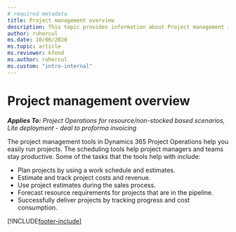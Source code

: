 ```yaml
---
# required metadata
title: Project management overview
description: This topic provides information about Project management in Dynamics 365 Project Operations. 
author: ruhercul
ms.date: 10/06/2020
ms.topic: article
ms.reviewer: kfend
ms.author: ruhercul
ms.custom: "intro-internal"
---
```


# Project management overview

_**Applies To:** Project Operations for resource/non-stocked based scenarios, Lite deployment - deal to proforma invoicing_

The project management tools in Dynamics 365 Project Operations help you easily run projects. The scheduling tools help project managers and teams stay productive. Some of the tasks that the tools help with include:

- Plan projects by using a work schedule and estimates.
- Estimate and track project costs and revenue.
- Use project estimates during the sales process.
- Forecast resource requirements for projects that are in the pipeline.
- Successfully deliver projects by tracking progress and cost consumption.


[!INCLUDE[footer-include](../includes/footer-banner.md)]